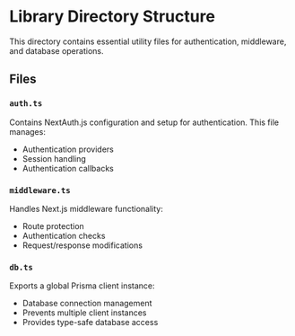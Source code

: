 # Library Directory Structure

This directory contains essential utility files for authentication, middleware, and database operations.

## Files

### `auth.ts`

Contains NextAuth.js configuration and setup for authentication. This file manages:

- Authentication providers
- Session handling
- Authentication callbacks

### `middleware.ts`

Handles Next.js middleware functionality:

- Route protection
- Authentication checks
- Request/response modifications

### `db.ts`

Exports a global Prisma client instance:

- Database connection management
- Prevents multiple client instances
- Provides type-safe database access
